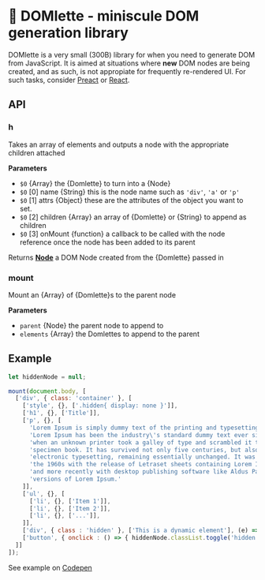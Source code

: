 # 🍳 DOMlette - miniscule DOM generation library

DOMlette is a very small (300B) library for when you need to generate DOM from JavaScript. It is aimed at situations where
**new** DOM nodes are being created, and as such, is not appropiate for frequently re-rendered UI. For such tasks,
consider [Preact](https://github.com/developit/preact) or [React](https://github.com/facebook/react).

## API

### h

Takes an array of elements and outputs a node with the appropriate children attached

**Parameters**

-   `$0`  {Array} the {Domlette} to turn into a {Node}
-   `$0`  [0] name {String} this is the node name such as `'div'`, `'a'` or `'p'`
-   `$0`  [1] attrs {Object} these are the attributes of the object you want to set.
-   `$0`  [2] children {Array} an array of {Domlette} or {String} to append as children
-   `$0`  [3] onMount {function} a callback to be called with the node reference once the node has been added to its
    parent

Returns **[Node](https://developer.mozilla.org/en-US/docs/Web/API/Node/nextSibling)** a DOM Node created from the {Domlette} passed in

### mount

Mount an {Array} of {Domlette}s to the parent node

**Parameters**

-   `parent`  {Node} the parent node to append to
-   `elements`  {Array<Domlette>} the Domlettes to append to the parent

## Example

```javascript
let hiddenNode = null;

mount(document.body, [
  ['div', { class: 'container' }, [
    ['style', {}, ['.hidden{ display: none }']],
    ['h1', {}, ['Title']],
    ['p', {}, [
      'Lorem Ipsum is simply dummy text of the printing and typesetting industry. ',
      'Lorem Ipsum has been the industry\'s standard dummy text ever since the 1500s, ',
      'when an unknown printer took a galley of type and scrambled it to make a type ',
      'specimen book. It has survived not only five centuries, but also the leap into ',
      'electronic typesetting, remaining essentially unchanged. It was popularised in ',
      'the 1960s with the release of Letraset sheets containing Lorem Ipsum passages, ',
      'and more recently with desktop publishing software like Aldus PageMaker including ',
      'versions of Lorem Ipsum.'
    ]],
    ['ul', {}, [
      ['li', {}, ['Item 1']],
      ['li', {}, ['Item 2']],
      ['li', {}, ['...']],
    ]],
    ['div', { class : 'hidden' }, ['This is a dynamic element'], (e) => { hiddenNode = e }],
    ['button', { onclick : () => { hiddenNode.classList.toggle('hidden') } }, ['Toggle']],
  ]]
]);
```

See example on [Codepen](http://codepen.io/MobiusHorizons/full/xqqqPe/)
